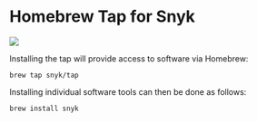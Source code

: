 # Homebrew Tap for Snyk

![](https://github.com/snyk/homebrew-tap/workflows/Update%20Snyk%20Homebrew%20formula%20with%20latest%20release/badge.svg)

Installing the tap will provide access to software via Homebrew:

```console
brew tap snyk/tap
```

Installing individual software tools can then be done as follows:

```console
brew install snyk
```

